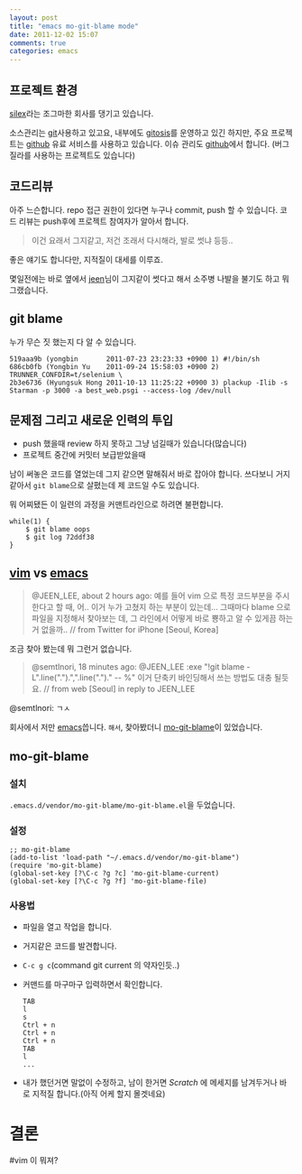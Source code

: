 ```yaml
---
layout: post
title: "emacs mo-git-blame mode"
date: 2011-12-02 15:07
comments: true
categories: emacs
---
```


프로젝트 환경
------------

[silex][silex]라는 조그마한 회사를 댕기고 있습니다.

소스관리는 [git][git]사용하고 있고요, 내부에도 [gitosis][gitosis]를
운영하고 있긴 하지만, 주요 프로젝트는 [github][github] 유료 서비스를
사용하고 있습니다. 이슈 관리도 [github][github]에서
합니다. (버그질라를 사용하는 프로젝트도 있습니다)


코드리뷰
-------

아주 느슨합니다.
repo 접근 권한이 있다면 누구나 commit, push 할 수 있습니다.
코드 리뷰는 push후에 프로젝트 참여자가 알아서 합니다.

> 이건 요래서 그지같고, 저건 조래서 다시해라, 발로 썻냐 등등..

좋은 얘기도 합니다만, 지적질이 대세를 이루죠.

몇일전에는 바로 옆에서 [jeen][jeen]님이 그지같이 썻다고 해서
소주병 나발을 불기도 하고 뭐 그랬습니다.


git blame
---------

누가 무슨 짓 했는지 다 알 수 있습니다.

    519aaa9b (yongbin       2011-07-23 23:23:33 +0900 1) #!/bin/sh
    686cb0fb (Yongbin Yu    2011-09-24 15:58:03 +0900 2) TRUNNER_CONFDIR=t/selenium \
    2b3e6736 (Hyungsuk Hong 2011-10-13 11:25:22 +0900 3) plackup -Ilib -s Starman -p 3000 -a best_web.psgi --access-log /dev/null


문제점 그리고 새로운 인력의 투입
----------------------------

- push 했을때 review 하지 못하고 그냥 넘길때가 있습니다(많습니다)
- 프로젝트 중간에 커밋터 보급받았을때

남이 써놓은 코드를 열었는데 그지 같으면 말해줘서 바로 잡아야 합니다.
쓰다보니 거지 같아서 `git blame`으로 살폈는데 제 코드일 수도 있습니다.

뭐 어찌됐든 이 일련의 과정을 커맨트라인으로 하려면 불편합니다.

    while(1) {
        $ git blame oops
        $ git log 72ddf38
    }

[vim][vim] vs [emacs][emacs]
----------------------------

> @JEEN_LEE,  about 2 hours ago:
  예를 들어 vim 으로 특정 코드부분을 주시한다고 할 때, 어.. 이거 누가
  고쳤지 하는 부분이 있는데... 그때마다 blame 으로 파일을 지정해서
  찾아보는 데, 그 라인에서 어떻게 바로 뿅하고
  알 수 있게끔 하는 거 없을까.. // from Twitter for iPhone [Seoul,
  Korea]

조금 찾아 봤는데 뭐 그런거 없습니다.

> @semtlnori,  18 minutes ago:
  @JEEN_LEE :exe "!git blame -L".line(".").",".line(".")." -- %" 이거
  단축키 바인딩해서 쓰는 방법도 대충 될듯요. // from web [Seoul] in
  reply to JEEN_LEE

@semtlnori: ㄱㅅ

회사에서 저만 [emacs][emacs]씁니다.
`해서`, 찾아봤더니 [mo-git-blame][mo-git-blame]이 있었습니다.


mo-git-blame
------------

### 설치

`.emacs.d/vendor/mo-git-blame/mo-git-blame.el`을 두었습니다.

### 설정

    ;; mo-git-blame
    (add-to-list 'load-path "~/.emacs.d/vendor/mo-git-blame")
    (require 'mo-git-blame)
    (global-set-key [?\C-c ?g ?c] 'mo-git-blame-current)
    (global-set-key [?\C-c ?g ?f] 'mo-git-blame-file)

### 사용법

- 파일을 열고 작업을 합니다.
- 거지같은 코드를 발견합니다.
- `C-c g c`(command git current 의 약자인듯..)
- 커맨드를 마구마구 입력하면서 확인합니다.

      TAB
      l
      s
      Ctrl + n
      Ctrl + n
      Ctrl + n
      TAB
      l
      ...

- 내가 했던거면 말없이 수정하고, 남이 한거면 *Scratch* 에 메세지를
  남겨두거나 바로 지적질 합니다.(아직 어케 할지 몰겟네요)


결론
====

#vim 이 뭐져?


[git]:          http://git-scm.com/
[github]:       https://github.com/
[gitosis]:      http://scie.nti.st/2007/11/14/hosting-git-repositories-the-easy-and-secure-way
[jeen]:         https://twitter.com/#!/jeen_lee
[vim]:          http://www.vim.org/
[emacs]:        http://www.gnu.org/s/emacs/
[silex]:        http://www.facebook.com/silexkr
[mo-git-blame]: https://github.com/voins/mo-git-blame
